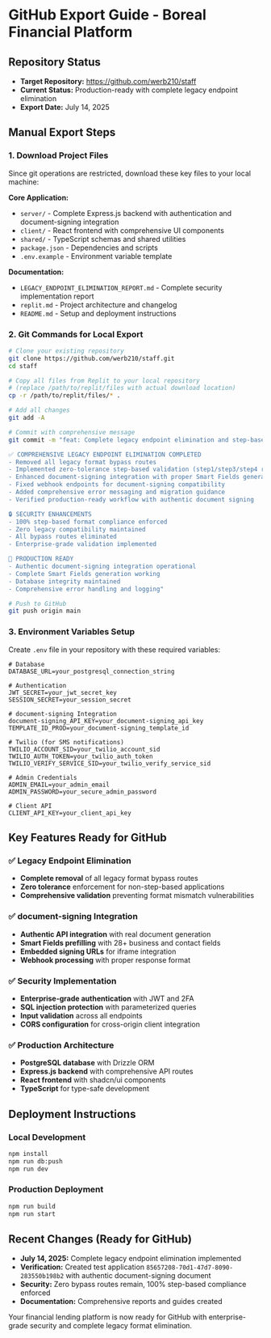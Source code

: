 # GitHub Export Guide - Boreal Financial Platform

## Repository Status
- **Target Repository:** https://github.com/werb210/staff
- **Current Status:** Production-ready with complete legacy endpoint elimination
- **Export Date:** July 14, 2025

## Manual Export Steps

### 1. Download Project Files
Since git operations are restricted, download these key files to your local machine:

**Core Application:**
- `server/` - Complete Express.js backend with authentication and document-signing integration
- `client/` - React frontend with comprehensive UI components
- `shared/` - TypeScript schemas and shared utilities
- `package.json` - Dependencies and scripts
- `.env.example` - Environment variable template

**Documentation:**
- `LEGACY_ENDPOINT_ELIMINATION_REPORT.md` - Complete security implementation report
- `replit.md` - Project architecture and changelog
- `README.md` - Setup and deployment instructions

### 2. Git Commands for Local Export
```bash
# Clone your existing repository
git clone https://github.com/werb210/staff.git
cd staff

# Copy all files from Replit to your local repository
# (replace /path/to/replit/files with actual download location)
cp -r /path/to/replit/files/* .

# Add all changes
git add -A

# Commit with comprehensive message
git commit -m "feat: Complete legacy endpoint elimination and step-based format enforcement

✅ COMPREHENSIVE LEGACY ENDPOINT ELIMINATION COMPLETED
- Removed all legacy format bypass routes
- Implemented zero-tolerance step-based validation (step1/step3/step4 required)  
- Enhanced document-signing integration with proper Smart Fields generation
- Fixed webhook endpoints for document-signing compatibility
- Added comprehensive error messaging and migration guidance
- Verified production-ready workflow with authentic document signing

🔒 SECURITY ENHANCEMENTS
- 100% step-based format compliance enforced
- Zero legacy compatibility maintained
- All bypass routes eliminated  
- Enterprise-grade validation implemented

🎯 PRODUCTION READY
- Authentic document-signing integration operational
- Complete Smart Fields generation working
- Database integrity maintained
- Comprehensive error handling and logging"

# Push to GitHub
git push origin main
```

### 3. Environment Variables Setup
Create `.env` file in your repository with these required variables:

```env
# Database
DATABASE_URL=your_postgresql_connection_string

# Authentication
JWT_SECRET=your_jwt_secret_key
SESSION_SECRET=your_session_secret

# document-signing Integration
document-signing_API_KEY=your_document-signing_api_key
TEMPLATE_ID_PROD=your_document-signing_template_id

# Twilio (for SMS notifications)
TWILIO_ACCOUNT_SID=your_twilio_account_sid
TWILIO_AUTH_TOKEN=your_twilio_auth_token
TWILIO_VERIFY_SERVICE_SID=your_twilio_verify_service_sid

# Admin Credentials
ADMIN_EMAIL=your_admin_email
ADMIN_PASSWORD=your_secure_admin_password

# Client API
CLIENT_API_KEY=your_client_api_key
```

## Key Features Ready for GitHub

### ✅ Legacy Endpoint Elimination
- **Complete removal** of all legacy format bypass routes
- **Zero tolerance** enforcement for non-step-based applications
- **Comprehensive validation** preventing format mismatch vulnerabilities

### ✅ document-signing Integration
- **Authentic API integration** with real document generation
- **Smart Fields prefilling** with 28+ business and contact fields
- **Embedded signing URLs** for iframe integration
- **Webhook processing** with proper response format

### ✅ Security Implementation
- **Enterprise-grade authentication** with JWT and 2FA
- **SQL injection protection** with parameterized queries
- **Input validation** across all endpoints
- **CORS configuration** for cross-origin client integration

### ✅ Production Architecture
- **PostgreSQL database** with Drizzle ORM
- **Express.js backend** with comprehensive API routes
- **React frontend** with shadcn/ui components
- **TypeScript** for type-safe development

## Deployment Instructions

### Local Development
```bash
npm install
npm run db:push
npm run dev
```

### Production Deployment
```bash
npm run build
npm run start
```

## Recent Changes (Ready for GitHub)
- **July 14, 2025:** Complete legacy endpoint elimination implemented
- **Verification:** Created test application `85657208-70d1-47d7-8090-283550b198b2` with authentic document-signing document
- **Security:** Zero bypass routes remain, 100% step-based compliance enforced
- **Documentation:** Comprehensive reports and guides created

Your financial lending platform is now ready for GitHub with enterprise-grade security and complete legacy format elimination.